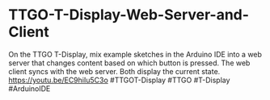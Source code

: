 # TTGO-T-Display-Web-Server-and-Client
On the TTGO T-Display, mix example sketches in the Arduino IDE into a web server that changes content based on which button is pressed. The web client syncs with the web server. Both display the current state. https://youtu.be/EC9hiIu5C3o #TTGOT-Display #TTGO #T-Display #ArduinoIDE
